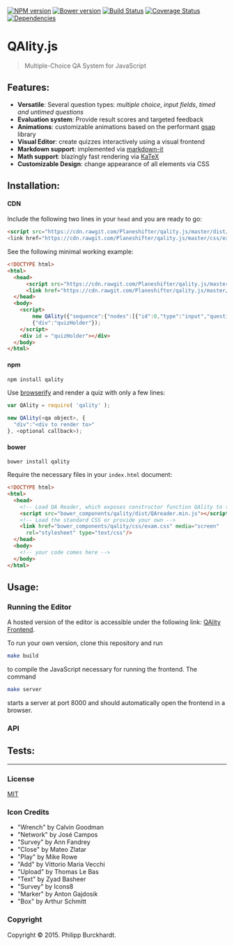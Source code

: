 [![NPM version][npm-image]][npm-url]
[![Bower version][bower-image]][bower-url]
[![Build Status][travis-image]][travis-url]
[![Coverage Status][coveralls-image]][coveralls-url]
[![Dependencies][dependencies-image]][dependencies-url]

# QAlity.js

> Multiple-Choice QA System for JavaScript

## Features:

- **Versatile**: Several question types: *multiple choice*, *input fields*, *timed and untimed questions*
- **Evaluation system**: Provide result scores and targeted feedback
- **Animations**: customizable animations based on the performant [gsap](http://greensock.com/gsap) library
- **Visual Editor**: create quizzes interactively using a visual frontend
- **Markdown support**: implemented via [markdown-it](https://markdown-it.github.io/)
- **Math support**: blazingly fast rendering via [KaTeX](http://khan.github.io/KaTeX/)
- **Customizable Design**: change appearance of all elements via CSS

## Installation:

#### CDN

Include the following two lines in your `head` and you are ready to go:
```html
<script src="https://cdn.rawgit.com/Planeshifter/qality.js/master/dist/QAreader.min.js"</script>
<link href="https://cdn.rawgit.com/Planeshifter/qality.js/master/css/exam.css" media="screen" rel="stylesheet" type="text/css"/>
```

See the following minimal working example:
```html
<!DOCTYPE html>
<html>
  <head>
      <script src="https://cdn.rawgit.com/Planeshifter/qality.js/master/dist/QAreader.min.js"></script>
      <link href="https://cdn.rawgit.com/Planeshifter/qality.js/master/css/exam.css" media="screen" rel="stylesheet" type="text/css"/>
  </head>
  <body>
    <script>
        new QAlity({"sequence":{"nodes":[{"id":0,"type":"input","question":"Who is the current president of the United States?","right_answer":"Barack Obama","transition_in":"dynamic","transition_out":"dynamic","points":1,"duration":"0","mathOptions":[{"left":"$$","right":"$$","display":true},{"left":"\\[","right":"\\]","display":true},{"left":"\\(","right":"\\)","display":false}],"background":"none"}]},"evaluation":{"seperator":[{"start":0.33,"id":0},{"start":0.66,"id":1}],"sorted":[],"ranges":[{"id":0,"text":"RANGE 1","start":0,"end":0.33},{"id":1,"text":"RANGE 2","start":0.33,"end":0.66},{"id":2,"text":"RANGE 3","start":0.66,"end":1}]}},
        {"div":"quizHolder"});
    </script>
    <div id = "quizHolder"></div>
  </body>
</html>
```

#### npm

```bash
npm install qality
```

Use [browserify](https://github.com/substack/node-browserify) and render a quiz with only a few lines:

```javascript
var QAlity = require( 'qality' );

new QAlity(<qa object>, {
  "div":"<div to render to>"
}, <optional callback>);
```

#### bower

```
bower install qality
```

Require the necessary files in your `index.html` document:

```html
<!DOCTYPE html>
<html>
  <head>
    <!-- Load QA Reader, which exposes constructor function QAlity to the window object -->
    <script src="bower_components/qality/dist/QAreader.min.js"></script>
    <!-- Load the standard CSS or provide your own -->
    <link href="bower_components/qality/css/exam.css" media="screen"
      rel="stylesheet" type="text/css"/>
  </head>
  <body>
    <!-- your code comes here -->
  </body>
</html>
```

## Usage:

### Running the Editor

A hosted version of the editor is accessible under the following link: [QAlity Frontend](http://qality.philipp-burckhardt.com/).

To run your own version, clone this repository and run

```bash
make build
```

to compile the JavaScript necessary for running the frontend. The command

```bash
make server
```

starts a server at port 8000 and should automatically open the frontend in a browser.

### API

## Tests:

---
### License

[MIT](http://opensource.org/licenses/MIT)

### Icon Credits

- "Wrench" by Calvin Goodman
- "Network" by José Campos
- "Survey" by Ann Fandrey
- "Close" by Mateo Zlatar
- "Play" by Mike Rowe
- "Add" by Vittorio Maria Vecchi
- "Upload" by Thomas Le Bas
- "Text" by Zyad Basheer
- "Survey" by Icons8
- "Marker" by Anton Gajdosik
- "Box" by Arthur Schmitt

[npm-image]: https://badge.fury.io/js/qality.svg
[npm-url]: http://badge.fury.io/js/qality

[bower-image]:  https://img.shields.io/bower/v/qality.svg
[bower-url]: https://github.com/Planeshifter/qality.js.git

[travis-image]: https://travis-ci.org/Planeshifter/qality.js.svg
[travis-url]: https://travis-ci.org/Planeshifter/qality.js

[coveralls-image]: https://img.shields.io/coveralls/Planeshifter/qality.js/master.svg
[coveralls-url]: https://coveralls.io/r/Planeshifter/qality.js?branch=master

[dependencies-image]: http://img.shields.io/david/Planeshifter/qality.js.svg
[dependencies-url]: https://david-dm.org/Planeshifter/qality.js

### Copyright

Copyright &copy; 2015. Philipp Burckhardt.
